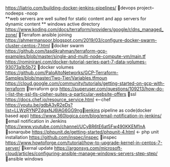 https://liatrio.com/building-docker-jenkins-pipelines/   devops project–nodeeps
  -noop   
**web servers are well suited for static content and app servers for dynamic content
** windows active directory
https://www.koding.com/docs/terraform/providers/google/r/dns_managed_zone/ Terrafom ansible joining
https://ahmermansoor.blogspot.com/2019/03/configure-docker-swarm-cluster-centos-7.html  docker swarm
https://github.com/tasdikrahman/terraform-gcp-examples/blob/master/single-and-multi-node-compute-vm/main.tf
https://rominirani.com/docker-tutorial-series-part-7-data-volumes-93073a1b5b72     docker volumes
https://github.com/PaloAltoNetworks/GCP-Terraform-Samples/blob/master/Two-Tier/Variables.tfmoun
https://cloud.google.com/community/tutorials/getting-started-on-gcp-with-terraform    terraform gcp
https://superuser.com/questions/109213/how-do-i-list-the-ssl-tls-cipher-suites-a-particular-website-offers  ssl
https://docs.chef.io/resource_service.html   <--chef
https://youtu.be/gdbA3vR2eDs?list=LLWzRYNPZdgxNJ6IAG6GG9ngjenkins pipeline as code(docker based app)
https://www.360logica.com/blog/email-notification-in-jenkins/          email notification in Jenkins
https://www.youtube.com/channel/UCyBR6tE6at5Fw490KKEM1nA  sonarqube 
https://phpunit.de/getting-started/phpunit-4.html      <- php unit installation
https://github.com/inspec/inspec   inspec
https://www.howtoforge.com/tutorial/how-to-upgrade-kernel-in-centos-7-server/      kernal update
https://argonsys.com/microsoft-cloud/articles/configuring-ansible-manage-windows-servers-step-step/   ansible windows
